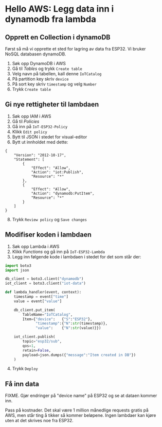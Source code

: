 # Hello AWS: Legg data inn i dynamodb fra lambda

## Opprett en Collection i dynamoDB

Først så må vi opprette et sted for lagring av data fra ESP32. Vi bruker NoSQL databasen dynamoDB. 

1. Søk opp DynamoDB i AWS
2. Gå til *Tables* og trykk `Create table`
3. Velg navn på tabellen, kall denne `IoTCatalog`
4. På partition key skriv `device`
5. På sort key skriv `timestamp` og velg `Number`
6. Trykk `Create table`

## Gi nye rettigheter til lambdaen

1. Søk opp IAM i AWS
2. Gå til *Policies*
3. Gå inn på `IoT-ESP32-Policy`
4. Klikk `Edit policy`
5. Bytt til JSON i stedet for visual-editor
6. Bytt ut innholdet med dette:

```
{
    "Version": "2012-10-17",
    "Statement": [
        {
            "Effect": "Allow",
            "Action": "iot:Publish",
            "Resource": "*"
        },
        {
            "Effect": "Allow",
            "Action": "dynamodb:PutItem",
            "Resource": "*"
        }
    ]
}
```

8. Trykk `Review policy` og `Save changes`

## Modifiser koden i lambdaen

1. Søk opp Lambda i AWS
2. Klikk *Functions* og gå inn på `IoT-ESP32-Lambda`
3. Legg inn følgende kode i lambdaen i stedet for det som står der:

```python
import boto3
import json

db_client = boto3.client("dynamodb")
iot_client = boto3.client("iot-data")

def lambda_handler(event, context):
    timestamp = event["time"]
    value = event["value"]

    db_client.put_item(
        TableName="IoTCatalog",
        Item={"device":   {"S":"ESP32"},
              "timestamp":{"N":str(timestamp)},
              "value":    {"N":str(value)}})

    iot_client.publish(
        topic="esp32/sub",
        qos=1,
        retain=False,
        payload=json.dumps({"message":"Item created in DB"})
    )
```
4. Trykk `Deploy`

## Få inn data

FIXME.  Gjør endringer på "device name" på ESP32 og se at dataen kommer inn.

Pass på kostnader. Det skal være 1 million månedlige requests gratis på AWS, men står ting å tikker
så kommer beløpene. Ingen lambdaer kan kjøre uten at det skrives noe fra ESP32.

